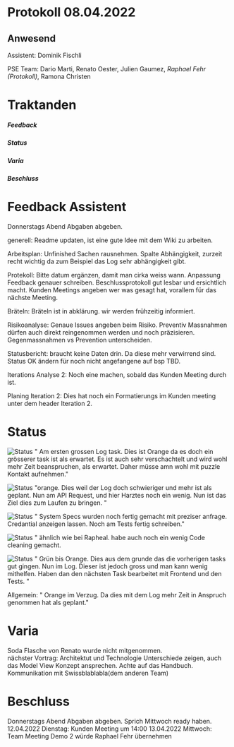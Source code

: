 # Protokoll 08.04.2022
## Anwesend 
Assistent: Dominik Fischli

PSE Team: Dario Marti, Renato Oester, Julien Gaumez, *Raphael Fehr (Protokoll)*, Ramona Christen

# Traktanden

##### Feedback 

##### Status

##### Varia 

##### Beschluss

# Feedback Assistent
Donnerstags Abend Abgaben abgeben.

generell:
Readme updaten, ist eine gute Idee mit dem Wiki zu arbeiten. 

Arbeitsplan:
Unfinished Sachen rausnehmen.
Spalte Abhängigkeit, zurzeit recht wichtig da zum Beispiel das Log sehr abhängigkeit gibt. 

Protekoll:
Bitte datum ergänzen, damit man cirka weiss wann. Anpassung Feedback genauer schreiben. Beschlussprotokoll gut lesbar und ersichtlich macht. 
Kunden Meetings angeben wer was gesagt hat, vorallem für das nächste Meeting.

Bräteln:
Bräteln ist in abklärung. wir werden frühzeitig informiert.

Risikoanalyse:
Genaue Issues angeben beim Risiko.
Preventiv Massnahmen dürfen auch direkt reingenommen werden und noch präzisieren. 
Gegenmassnahmen vs Prevention unterscheiden. 

Statusbericht:
braucht keine Daten drin. Da diese mehr verwirrend sind. Status OK ändern für noch nicht angefangene auf bsp TBD. 

Iterations Analyse 2:
Noch eine machen, sobald das Kunden Meeting durch ist. 

Planing Iteration 2:
Dies hat noch ein Formatierungs im Kunden meeting unter dem header Iteration 2. 



# Status
![Status](https://img.shields.io/badge/Ramona_Christen-Status-orange)
" Am ersten grossen Log task. Dies ist Orange da es doch ein grösserer task ist als erwartet. Es ist auch sehr verschachtelt und wird wohl mehr Zeit beanspruchen, als erwartet. Daher müsse amn wohl mit puzzle Kontakt aufnehmen."



![Status](https://img.shields.io/badge/Dario_Marti-Status-orange)
"orange. Dies weil der Log doch schwieriger und mehr ist als geplant. Nun am API Request, und hier Harztes noch ein wenig. Nun ist das Ziel dies zum Laufen zu bringen. "



![Status](https://img.shields.io/badge/Renat_Oester-Status-green)
" System Specs wurden noch fertig gemacht mit preziser anfrage. Credantial anzeigen lassen. Noch am Tests fertig schreiben." 



![Status](https://img.shields.io/badge/Julien_Gaumez-Status-orange)
" ähnlich wie bei Rapheal. habe auch noch ein wenig Code cleaning gemacht. 


![Status](https://img.shields.io/badge/Raphael_Fehr-Status-orange)
" Grün bis Orange. Dies aus dem grunde das die vorherigen tasks gut gingen. Nun im Log. Dieser ist jedoch gross und man kann wenig mithelfen. Haben dan den nächsten Task bearbeitet mit Frontend und den Tests. "

Allgemein:
" Orange im Verzug. Da dies mit dem Log mehr Zeit in Anspruch genommen hat als geplant."




# Varia 
Soda Flasche von Renato wurde nicht mitgenommen.  
nächster Vortrag: Architektut und Technologie
Unterschiede zeigen, auch das Model View Konzept ansprechen. Achte auf das Handbuch. Kommunikation mit Swissblablabla(dem anderen Team) 






# Beschluss 

Donnerstags Abend Abgaben abgeben. Sprich Mittwoch ready haben. 
12.04.2022 Dienstag: Kunden Meeting um 14:00 
13.04.2022 Mittwoch: Team Meeting 
Demo 2 würde Raphael Fehr übernehmen 



